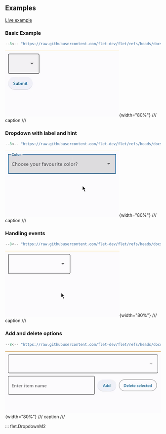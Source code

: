 ## Examples

[Live example](https://flet-controls-gallery.fly.dev/input/dropdown)

### Basic Example

```python
--8<-- "https://raw.githubusercontent.com/flet-dev/flet/refs/heads/docs/sdk/python/examples/controls/dropdown-m2/basic.py"
```

![basic](https://raw.githubusercontent.com/flet-dev/flet/docs/sdk/python/examples/python/controls/dropdown-m2/media/basic.gif){width="80%"}
/// caption
///

### Dropdown with label and hint

```python
--8<-- "https://raw.githubusercontent.com/flet-dev/flet/refs/heads/docs/sdk/python/examples/controls/dropdown-m2/label-and-hint.py"
```

![label-and-hint](https://raw.githubusercontent.com/flet-dev/flet/docs/sdk/python/examples/python/controls/dropdown-m2/media/label-and-hint.gif){width="80%"}
/// caption
///

### Handling events

```python
--8<-- "https://raw.githubusercontent.com/flet-dev/flet/refs/heads/docs/sdk/python/examples/controls/dropdown-m2/handling-events.py"
```

![handling-events](https://raw.githubusercontent.com/flet-dev/flet/docs/sdk/python/examples/python/controls/dropdown-m2/media/handling-events.gif){width="80%"}
/// caption
///


### Add and delete options

```python
--8<-- "https://raw.githubusercontent.com/flet-dev/flet/refs/heads/docs/sdk/python/examples/controls/dropdown-m2/add-and-delete-options.py"
```

![add-and-delete-options](https://raw.githubusercontent.com/flet-dev/flet/docs/sdk/python/examples/python/controls/dropdown-m2/media/add-and-delete-options.gif){width="80%"}
/// caption
///

::: flet.DropdownM2
